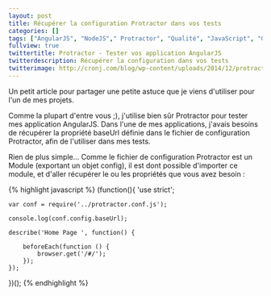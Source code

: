 ```yaml
---
layout: post
title: Récupérer la configuration Protractor dans vos tests
categories: []
tags: ["AngularJS", "NodeJS"," Protractor", "Qualité", "JavaScript", "Google"]
fullview: true
twittertitle: Protractor - Tester vos application AngularJS 
twitterdescription: Récupérer la configuration dans vos tests
twitterimage: http://cronj.com/blog/wp-content/uploads/2014/12/protractor-qa-logo.png
---
```


Un petit article pour partager une petite astuce que je viens d'utiliser pour l'un de mes projets. 

Comme la plupart d'entre vous ;), j'utilise bien sûr Protractor pour tester mes application AngularJS. Dans l'une de mes applications, j'avais besoins de récupérer la propriété baseUrl définie dans le fichier de configuration Protractor, afin de l'utiliser dans mes tests. 

Rien de plus simple... Comme le fichier de configuration Protractor est un Module (exportant un objet config), il est dont possible d'importer ce module, et d'aller récupérer le ou les propriétés que vous avez besoin : 

{% highlight javascript %}
(function(){
	'use strict';

	var conf = require('../protractor.conf.js');
	
	console.log(conf.config.baseUrl);

	describe('Home Page ', function() {

		beforeEach(function () {
			browser.get('/#/');
		});
	});
})();
{% endhighlight %}
